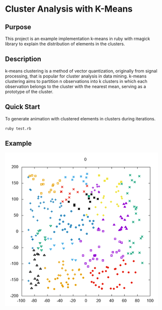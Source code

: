 # Cluster Analysis with K-Means

## Purpose

This project is an example implementation k-means in ruby with rmagick library to explain the distribution of elements in the clusters.

## Description

k-means clustering is a method of vector quantization, originally from signal processing, that is popular for cluster analysis in data mining. k-means clustering aims to partition n observations into k clusters in which each observation belongs to the cluster with the nearest mean, serving as a prototype of the cluster.

## Quick Start

To generate animation with clustered elements in clusters during iterations.

`ruby test.rb`

## Example

![Preview](https://raw.githubusercontent.com/kalelc/cluster-analysis/master/0.gif)
